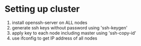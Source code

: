 # Setting up cluster

1. install openssh-server on ALL nodes
2. generate ssh keys without password using 'ssh-keygen'
3. apply key to each node including master using 'ssh-copy-id'
4. use ifconfig to get IP address of all nodes
